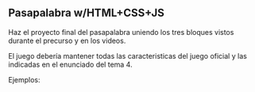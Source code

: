 ## Pasapalabra w/HTML+CSS+JS

Haz el proyecto final del pasapalabra uniendo los tres bloques vistos durante el precurso y en los videos.

El juego debería mantener todas las caracteristicas del juego oficial y las indicadas en el enunciado del tema 4.

Ejemplos:

<img src="https://raw.githubusercontent.com/MarioTerron/pasapalabra/master/img/01.jpg" alt="">

<img src="https://d26dzxoao6i3hh.cloudfront.net/items/1C130s362L0P3d0N0F1b/Image%202017-11-10%20at%2011.56.00%20a.%20m..png?v=057f3235" alt="">

<img src="https://raw.githubusercontent.com/misan7/pasapalabra-8bits/master/images/ingame.png" alt="">